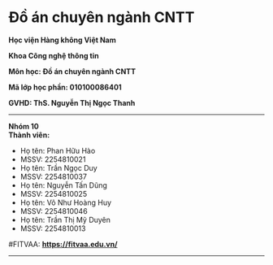 # Đồ án chuyên ngành CNTT

**Học viện Hàng không Việt Nam** 

**Khoa Công nghệ thông tin** 

**Môn học: Đồ án chuyên ngành CNTT**

**Mã lớp học phần: 010100086401**

**GVHD: ThS. Nguyễn Thị Ngọc Thanh**
****
**Nhóm 10**  
**Thành viên:** 
- Họ tên: Phan Hữu Hào
- MSSV: 2254810021
- Họ tên: Trần Ngọc Duy
- MSSV: 2254810037
- Họ tên: Nguyễn Tấn Dũng
- MSSV: 2254810025
- Họ tên: Võ Như Hoàng Huy
- MSSV: 2254810046
- Họ tên: Trần Thị Mỹ Duyên
- MSSV: 2254810013

#FITVAA:
**https://fitvaa.edu.vn/**
****
